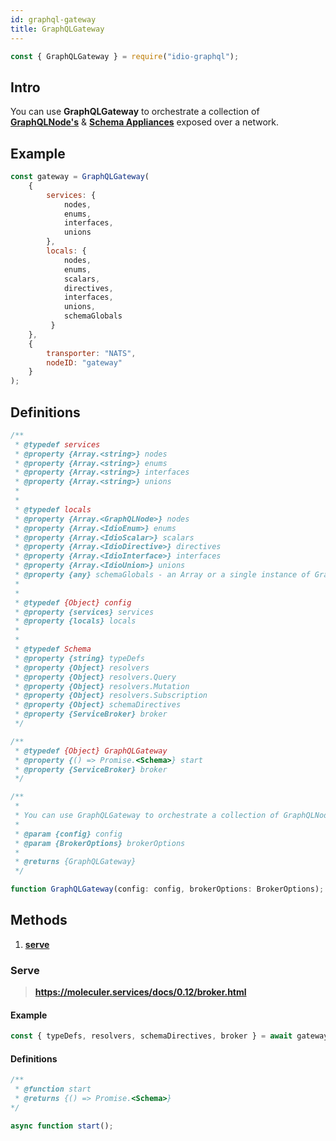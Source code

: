 ```yaml
---
id: graphql-gateway
title: GraphQLGateway
---
```


```javascript
const { GraphQLGateway } = require("idio-graphql");
```

## Intro
You can use  **GraphQLGateway** to orchestrate a collection of [**GraphQLNode's**](graphql-node) & [**Schema Appliances**](schema-appliances) exposed over a network.

## Example
```javascript
const gateway = GraphQLGateway(
    {
        services: { 
            nodes,
            enums,
            interfaces,
            unions
        },
        locals: { 
            nodes,
            enums,
            scalars,
            directives,
            interfaces,
            unions,
            schemaGlobals
         }
    },
    {
        transporter: "NATS",
        nodeID: "gateway"
    }
);
```

## Definitions

```javascript
/**
 * @typedef services
 * @property {Array.<string>} nodes
 * @property {Array.<string>} enums
 * @property {Array.<string>} interfaces
 * @property {Array.<string>} unions
 *
 *
 * @typedef locals
 * @property {Array.<GraphQLNode>} nodes
 * @property {Array.<IdioEnum>} enums
 * @property {Array.<IdioScalar>} scalars
 * @property {Array.<IdioDirective>} directives
 * @property {Array.<IdioInterface>} interfaces
 * @property {Array.<IdioUnion>} unions
 * @property {any} schemaGlobals - an Array or a single instance of GraphQL typeDefs, use filePath, string, or gql-tag.
 *
 *
 * @typedef {Object} config
 * @property {services} services
 * @property {locals} locals
 *
 *
 * @typedef Schema
 * @property {string} typeDefs
 * @property {Object} resolvers
 * @property {Object} resolvers.Query
 * @property {Object} resolvers.Mutation
 * @property {Object} resolvers.Subscription
 * @property {Object} schemaDirectives
 * @property {ServiceBroker} broker
 */

/**
 * @typedef {Object} GraphQLGateway
 * @property {() => Promise.<Schema>} start
 * @property {ServiceBroker} broker
 */

/**
 *
 * You can use GraphQLGateway to orchestrate a collection of GraphQLNode's & Schema Appliances exposed over a network.
 *
 * @param {config} config
 * @param {BrokerOptions} brokerOptions
 *
 * @returns {GraphQLGateway}
 */
```

```javascript
function GraphQLGateway(config: config, brokerOptions: BrokerOptions);
```

## Methods 

1. [**serve**](#serve)

### Serve 
> **https://moleculer.services/docs/0.12/broker.html**

#### Example
```javascript
const { typeDefs, resolvers, schemaDirectives, broker } = await gateway.start();
```

#### Definitions
```javascript
/**
 * @function start
 * @returns {() => Promise.<Schema>}
*/
```

```javascript
async function start();
```